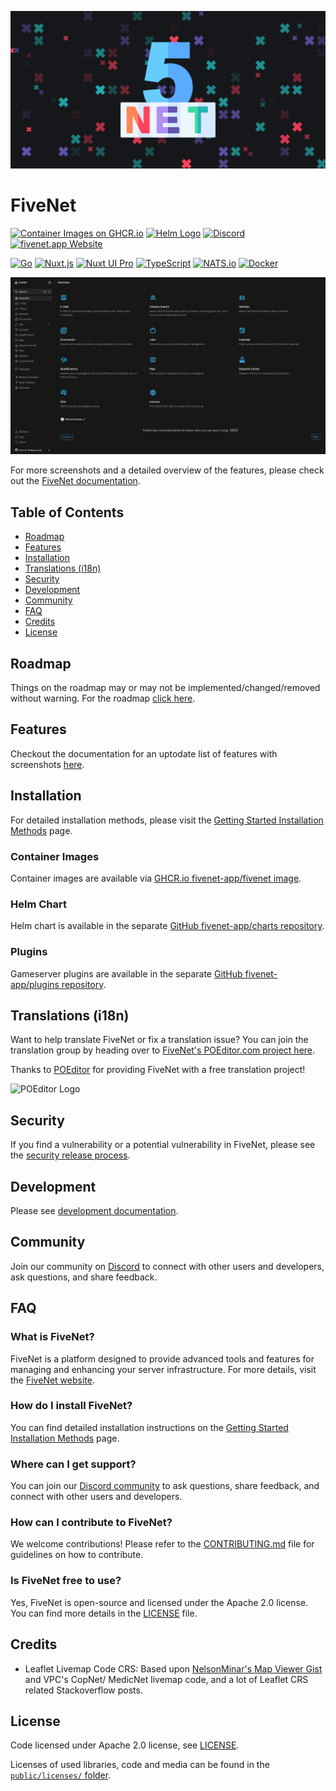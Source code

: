 <p align="center">
    <img alt="FiveNet Logo" src="public/images/social-card.png" width="640" />
</p>

# FiveNet

[![Container Images on GHCR.io](https://img.shields.io/badge/Container%20Images%20on-GHCR.io-blue)](https://github.com/fivenet-app/fivenet/pkgs/container/fivenet) [![Helm Logo](https://img.shields.io/badge/Helm%20Chart%20-available?logo=Helm&labelColor=0F1689)](https://github.com/FiveNet-app/charts) [![Discord](https://img.shields.io/badge/Discord-%235865F2.svg?&logo=discord&logoColor=white)](https://discord.gg/ASRPPr8CeT) [![fivenet.app Website](https://img.shields.io/badge/Website-fivenet.app-purple)](https://fivenet.app)

[![Go](https://img.shields.io/badge/Go-%2300ADD8.svg?&logo=go&logoColor=white)](https://go.dev/) [![Nuxt.js](https://img.shields.io/badge/Nuxt.js-00DC82?logo=nuxtdotjs&logoColor=fff)](https://nuxt.com/) [![Nuxt UI Pro](https://img.shields.io/badge/Made%20with-Nuxt%20UI%20Pro-00DC82?logo=nuxt.js&labelColor=020420)](https://ui.nuxt.com/pro) [![TypeScript](https://img.shields.io/badge/TypeScript-3178C6?logo=typescript&logoColor=fff)](#) [![NATS.io](https://img.shields.io/badge/nats.io-gray.svg?logo=natsdotio)](https://nats.io/) [![Docker](https://img.shields.io/badge/Docker-2496ED?logo=docker&logoColor=fff)](https://www.docker.com/)

![FiveNet Overview Screenshot](.github/readme/overview.png)

For more screenshots and a detailed overview of the features, please check out the [FiveNet documentation](https://fivenet.app/getting-started/features).

## Table of Contents

- [Roadmap](#roadmap)
- [Features](#features)
- [Installation](#installation)
- [Translations (i18n)](#translations-i18n)
- [Security](#security)
- [Development](#development)
- [Community](#community)
- [FAQ](#faq)
- [Credits](#credits)
- [License](#license)

## Roadmap

Things on the roadmap may or may not be implemented/changed/removed without warning.
For the roadmap [click here](https://github.com/orgs/fivenet-app/projects/1/views/1).

## Features

Checkout the documentation for an uptodate list of features with screenshots [here](https://fivenet.app/user-guides).

## Installation

For detailed installation methods, please visit the [Getting Started Installation Methods](https://fivenet.app/getting-started/installation/methods) page.

### Container Images

Container images are available via [GHCR.io fivenet-app/fivenet image](https://github.com/orgs/fivenet-app/packages/container/package/fivenet).

### Helm Chart

Helm chart is available in the separate [GitHub fivenet-app/charts repository](https://github.com/fivenet-app/charts).

### Plugins

Gameserver plugins are available in the separate [GitHub fivenet-app/plugins repository](https://github.com/fivenet-app/plugins).

## Translations (i18n)

Want to help translate FiveNet or fix a translation issue? You can join the translation group by heading over to [FiveNet's POEditor.com project here](https://poeditor.com/join/project/hszo85uo3K).

Thanks to [POEditor](https://poeditor.com/) for providing FiveNet with a free translation project!

![POEditor Logo](https://poeditor.com/public/images/ui/logos/logo_dark.svg)

## Security

If you find a vulnerability or a potential vulnerability in FiveNet, please see the [security release process](SECURITY.md).

## Development

Please see [development documentation](https://fivenet.app/development).

## Community

Join our community on [Discord](https://discord.gg/ASRPPr8CeT) to connect with other users and developers, ask questions, and share feedback.

## FAQ

### What is FiveNet?

FiveNet is a platform designed to provide advanced tools and features for managing and enhancing your server infrastructure. For more details, visit the [FiveNet website](https://fivenet.app/).

### How do I install FiveNet?

You can find detailed installation instructions on the [Getting Started Installation Methods](https://fivenet.app/getting-started/installation/methods) page.

### Where can I get support?

You can join our [Discord community](https://discord.gg/ASRPPr8CeT) to ask questions, share feedback, and connect with other users and developers.

### How can I contribute to FiveNet?

We welcome contributions! Please refer to the [CONTRIBUTING.md](CONTRIBUTING.md) file for guidelines on how to contribute.

### Is FiveNet free to use?

Yes, FiveNet is open-source and licensed under the Apache 2.0 license. You can find more details in the [LICENSE](LICENSE) file.

## Credits

* Leaflet Livemap Code CRS: Based upon [NelsonMinar's Map Viewer Gist](https://gist.github.com/NelsonMinar/6600524) and VPC's CopNet/ MedicNet livemap code, and a lot of Leaflet CRS related Stackoverflow posts.

## License

Code licensed under Apache 2.0 license, see [LICENSE](LICENSE).

Licenses of used libraries, code and media can be found in the [`public/licenses/` folder](public/licenses/).
